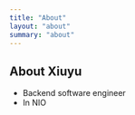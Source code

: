 ```yaml
---
title: "About"
layout: "about"
summary: "about"
---
```


## About Xiuyu

- Backend software engineer
- In NIO
